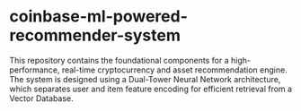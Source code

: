 # coinbase-ml-powered-recommender-system
This repository contains the foundational components for a high-performance, real-time cryptocurrency and asset recommendation engine. The system is designed using a Dual-Tower Neural Network architecture, which separates user and item feature encoding for efficient retrieval from a Vector Database.
